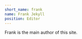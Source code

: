 ```yaml
---
short_name: frank
name: Frank Jekyll
position: Editor
---
```

Frank is the main author of this site.